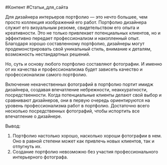 #Контент #Статьи_для_сайта

Для дизайнера интерьеров портфолио — это нечто большее, чем просто коллекция изображений его работ. 
Портфолио дизайнера служит его визуальным резюме, свидетельством его опыта и креативности. Это не только привлекает потенциальных клиентов, но и эффективно передает профессионализм и накопленный опыт. 
Благодаря хорошо составленному портфолио, дизайнеры могут продемонстрировать свой уникальный стиль, внимание к деталям, возможность нестандартных решений.

Но, суть и основу любого портфолио составляют фотографии. И именно от их качества и профессионализма будет зависеть качество и профессионализм самого портфолио.

Включение некачественных фотографий в портфолио портит имидж дизайнера, создавая впечатление небрежности, неаккуратности, посредственности. Когда потенциальные клиенты делают свой выбор и сравнивают дизайнеров, они в первую очередь ориентируются на уровень профессионализма работ в портфолио. Достаточно всего несколько посредственных фотографий, чтобы испортить все впечатление о дизайнере.

Вывод:
1. Портфолио настолько хорошо, насколько хороши фотографии в нем. Оно в равной степени может как привлечь новых клиентов, так и отпугнуть их. 
2. Создание портфолио невозможно без участия профессионального интерьерного фотографа. 




